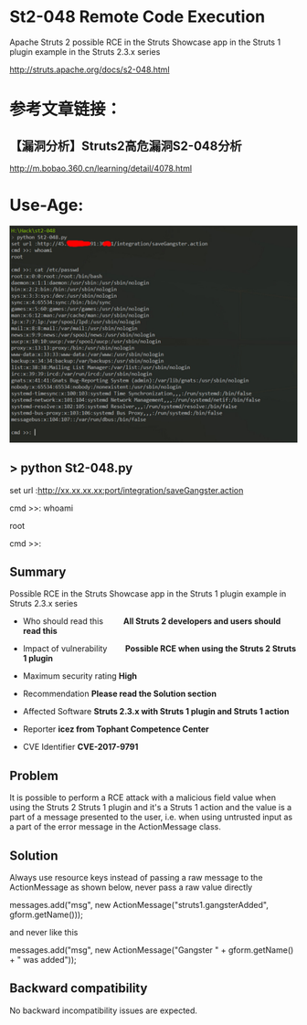 # St2-048 Remote Code Execution
Apache Struts 2  possible RCE in the Struts Showcase app in the Struts 1 plugin example in the Struts 2.3.x series

http://struts.apache.org/docs/s2-048.html 
# 参考文章链接：
## 【漏洞分析】Struts2高危漏洞S2-048分析
http://m.bobao.360.cn/learning/detail/4078.html

# Use-Age:
![](/use-age.jpg)
## > python St2-048.py

set url :http://xx.xx.xx.xx:port/integration/saveGangster.action

cmd >>: whoami

root

cmd >>:

##  Summary
Possible RCE in the Struts Showcase app in the Struts 1 plugin example in Struts 2.3.x series


- Who should read this	          **All Struts 2 developers and users should read this**

- Impact of vulnerability	        **Possible RCE when using the Struts 2 Struts 1 plugin**

- Maximum security rating       	**High**

- Recommendation	                **Please read the Solution section**

- Affected Software	              **Struts 2.3.x with Struts 1 plugin and Struts 1 action**

- Reporter	                      **icez <ic3z at qq dot com> from Tophant Competence Center**

- CVE Identifier	                **CVE-2017-9791**


##  Problem

It is possible to perform a RCE attack with a malicious field value when using the Struts 2 Struts 1 plugin and it's a Struts 1 action and the value is a part of a message presented to the user, i.e. when using untrusted input as a part of the error message in the ActionMessage class.

##  Solution

Always use resource keys instead of passing a raw message to the ActionMessage as shown below, never pass a raw value directly

  messages.add("msg", new ActionMessage("struts1.gangsterAdded", gform.getName()));

and never like this

  messages.add("msg", new ActionMessage("Gangster " + gform.getName() + " was added"));

##  Backward compatibility

No backward incompatibility issues are expected.

